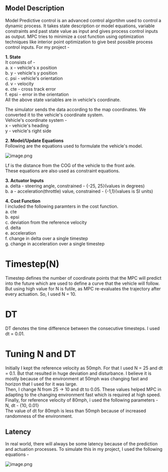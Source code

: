 
## Model Description


Model Predictive control is an advanced control algortihm used to control a dynamic process. It takes state description or model equations, variable constraints and past state value as input and gives process control inputs as output. MPC tries to minimize a cost function using optimization techniques like interior point optimization to give best possible process control inputs.
For my project - 

**1. State**  
It consists of -  
a. x - vehicle's x position   
b. y - vehicle's y position  
c. psi - vehicle's orientation  
d. v - velocity  
e. cte - cross track error   
f. epsi - error in the orientation  
All the above state variables are in vehicle's coordinate.  
  
The simulator sends the data according to the map coordinates. We converted it to the vehicle's coordinate system.    
Vehicle's coordinate system -   
x - vehicle's heading  
y - vehicle's right side
  
**2. Model/Update Equations**  
Following are the equations used to formulate the vehicle's model.  
  
![image.png](attachment:image.png)

Lf is the distance from the COG of the vehicle to the front axle.  
These equations are also used as constraint equations.
  
**3. Actuator Inputs**  
a. delta - steering angle, constrained - {-25, 25}(values in degrees)  
b. a - acceleration(throttle) value, constrained - {-1,1}(values is SI units)  
  
**4. Cost Function**  
I included the following paramters in the cost function.  
a. cte  
b. epsi  
c. deviation from the reference velocity  
d. delta  
e. acceleration  
f. change in delta over a single timestep  
g. change in acceleration over a single timestep  
  
 


# Timestep(N)

Timestep defines the number of coordinate points that the MPC will predict into the future which are used to define a curve that the vehicle will follow. But using high value for N is futile, as MPC re-evaluates the trajectory after every actuation. So, I used N = 10.

# DT

DT denotes the time difference between the consecutive timesteps. I used dt = 0.01.

# Tuning N and DT

Initially I kept the reference velocity as 50mph. For that I used N = 25 and dt = 0.1. But that resulted in huge deviation and disturbance. I believe it is mostly because of the environment at 50mph was changing fast and horizon that I used for it was large.  
Then, I change N from 25 -> 10 and dt to 0.05. These values helped MPC in adapting to the changing environment fast which is required at high speed.  
Finally, for reference velocity of 80mph, i used the following parameters -  
N, dt - {10, 0.01}  
The value of dt for 80mph is less than 50mph because of increased randomness of the environment.

## Latency

In real world, there will always be some latency because of the prediction and actuation processes. To simulate this in my project, I used the following equations -   
  
![image.png](attachment:image.png)
